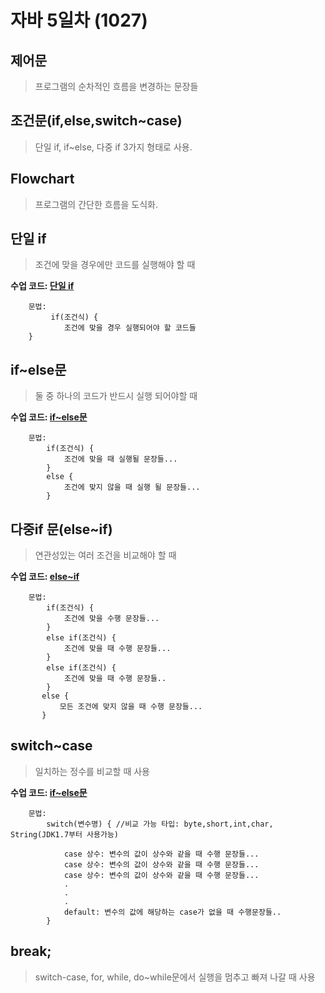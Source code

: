# 자바 5일차 (1027)

## 제어문
> 프로그램의 순차적인 흐름을 변경하는 문장들

## 조건문(if,else,switch~case)
> 단일 if, if~else, 다중 if 3가지 형태로 사용.

## Flowchart
> 프로그램의 간단한 흐름을 도식화.

## 단일 if
> 조건에 맞을 경우에만 코드를 실행해야 할 때

**수업 코드: [단일 if](https://github.com/FullstackJang/sist-fullstack-class/blob/master/Java/day5/UseIf.java)**

```
    문법:
         if(조건식) {
            조건에 맞을 경우 실행되어야 할 코드들
    }
```

## if~else문
> 둘 중 하나의 코드가 반드시 실행 되어야할 때

**수업 코드: [if~else문](https://github.com/FullstackJang/sist-fullstack-class/blob/master/Java/day5/UseIfElse.java)**
```
	문법:
		if(조건식) {
			조건에 맞을 때 실행될 문장들...
		}
		else {
			조건에 맞지 않을 때 실행 될 문장들...
		}
```

## 다중if 문(else~if)
> 연관성있는 여러 조건을 비교해야 할 때

**수업 코드: [else~if](https://github.com/FullstackJang/sist-fullstack-class/blob/master/Java/day5/UseElseIf.java)**

```
    문법:
        if(조건식) {
            조건에 맞을 수행 문장들...
        }
        else if(조건식) {
            조건에 맞을 때 수행 문장들...
        }
        else if(조건식) {
            조건에 맞을 때 수행 문장들..
        }
       else {
           모든 조건에 맞지 않을 때 수행 문장들...
       } 
```

## switch~case
> 일치하는 정수를 비교할 때 사용

**수업 코드: [if~else문](https://github.com/FullstackJang/sist-fullstack-class/blob/master/Java/day5/UseSwitchCase.java)**

```
    문법:
        switch(변수명) { //비교 가능 타입: byte,short,int,char, String(JDK1.7부터 사용가능)

            case 상수: 변수의 값이 상수와 같을 때 수행 문장들...
            case 상수: 변수의 값이 상수와 같을 때 수행 문장들...
            case 상수: 변수의 값이 상수와 같을 때 수행 문장들...
            .
            .
            .
            default: 변수의 값에 해당하는 case가 없을 때 수행문장들..
        }
```

## break;
> switch-case, for, while, do~while문에서 실행을 멈추고 빠져 나갈 때 사용